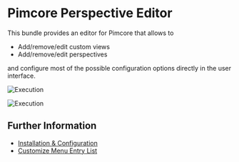 # Pimcore Perspective Editor

This bundle provides an editor for Pimcore that allows to 
- Add/remove/edit custom views
- Add/remove/edit perspectives

and configure most of the possible configuration options directly in the user interface.  

<div class="image-as-lightbox"></div>

![Execution](./doc/img/perspectives.png)


<div class="image-as-lightbox"></div>

![Execution](./doc/img/custom_views.png)

## Further Information
- [Installation & Configuration](./doc/01_Installation.md)
- [Customize Menu Entry List](./doc/02_Customize_Menu_Entry_List.md)

